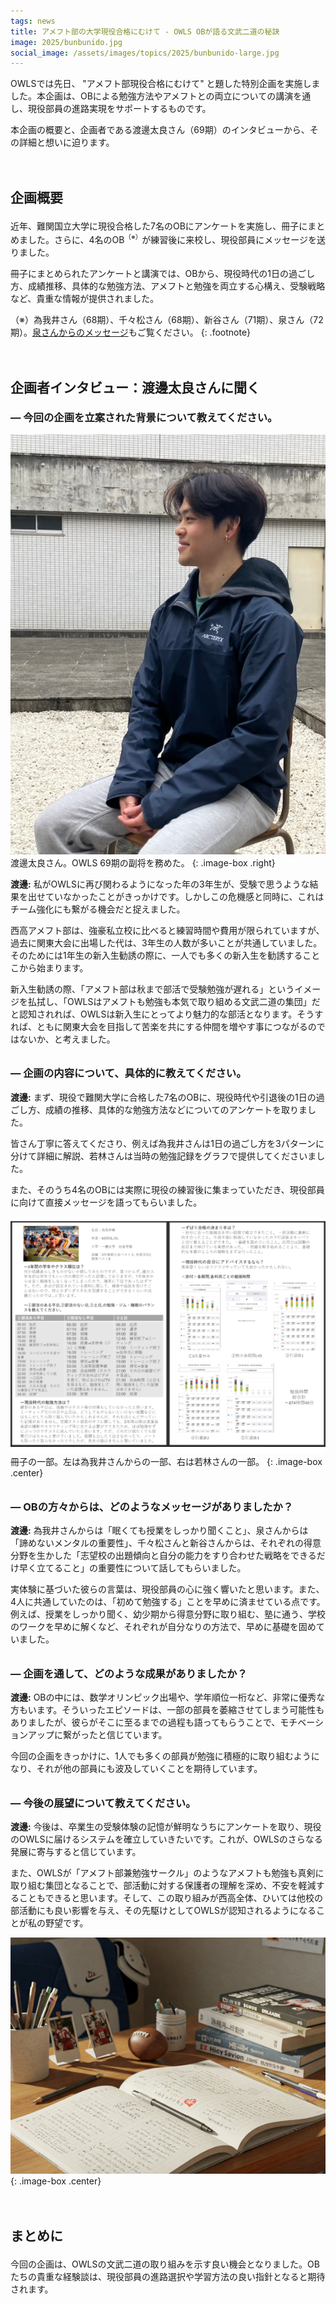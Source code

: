 ```yaml
---
tags: news
title: アメフト部の大学現役合格にむけて - OWLS OBが語る文武二道の秘訣
image: 2025/bunbunido.jpg
social_image: /assets/images/topics/2025/bunbunido-large.jpg
---
```


<style>
h2 {
    margin-top: 3em;
    margin-bottom: 1em;
}
h3 {
    margin-top: 2em;
}
h2+h3 {
    margin-top: 1em;
}
sup {
    font-size: 75%;
}
</style>

OWLSでは先日、 "アメフト部現役合格にむけて" と題した特別企画を実施しました。本企画は、OBによる勉強方法やアメフトとの両立についての講演を通し、現役部員の進路実現をサポートするものです。

本企画の概要と、企画者である渡邊太良さん（69期）のインタビューから、その詳細と想いに迫ります。

## 企画概要

近年、難関国立大学に現役合格した7名のOBにアンケートを実施し、冊子にまとめました。さらに、4名のOB<sup>（※）</sup>が練習後に来校し、現役部員にメッセージを送りました。

冊子にまとめられたアンケートと講演では、OBから、現役時代の1日の過ごし方、成績推移、具体的な勉強方法、アメフトと勉強を両立する心構え、受験戦略など、貴重な情報が提供されました。

（※）為我井さん（68期）、千々松さん（68期）、新谷さん（71期）、泉さん（72期）。[泉さんからのメッセージ](/message/individual/03-72-izumi.html)もご覧ください。
{: .footnote}

## 企画者インタビュー：渡邊太良さんに聞く

### ― 今回の企画を立案された背景について教えてください。

![](/assets/images/topics/2025/tara.jpg)
渡邊太良さん。OWLS 69期の副将を務めた。
{: .image-box .right}

**渡邊:** 私がOWLSに再び関わるようになった年の3年生が、受験で思うような結果を出せていなかったことがきっかけです。しかしこの危機感と同時に、これはチーム強化にも繋がる機会だと捉えました。

西高アメフト部は、強豪私立校に比べると練習時間や費用が限られていますが、過去に関東大会に出場した代は、3年生の人数が多いことが共通していました。そのためには1年生の新入生勧誘の際に、一人でも多くの新入生を勧誘することこから始まります。

新入生勧誘の際、「アメフト部は秋まで部活で受験勉強が遅れる」というイメージを払拭し、「OWLSはアメフトも勉強も本気で取り組める文武二道の集団」だと認知されれば、OWLSは新入生にとってより魅力的な部活となります。そうすれば、ともに関東大会を目指して苦楽を共にする仲間を増やす事につながるのではないか、と考えました。

### ― 企画の内容について、具体的に教えてください。

**渡邊:** まず、現役で難関大学に合格した7名のOBに、現役時代や引退後の1日の過ごし方、成績の推移、具体的な勉強方法などについてのアンケートを取りました。

皆さん丁寧に答えてくださり、例えば為我井さんは1日の過ごし方を3パターンに分けて詳細に解説、若林さんは当時の勉強記録をグラフで提供してくださいました。

また、そのうち4名のOBには実際に現役の練習後に集まっていただき、現役部員に向けて直接メッセージを語ってもらいました。

![](/assets/images/topics/2025/bunbunido-leaflet.png)
冊子の一部。左は為我井さんからの一部、右は若林さんの一部。
{: .image-box .center}

### ― OBの方々からは、どのようなメッセージがありましたか？

**渡邊:** 為我井さんからは「眠くても授業をしっかり聞くこと」、泉さんからは「諦めないメンタルの重要性」、千々松さんと新谷さんからは、それぞれの得意分野を生かした「志望校の出題傾向と自分の能力をすり合わせた戦略をできるだけ早く立てること」の重要性について話してもらいました。

実体験に基づいた彼らの言葉は、現役部員の心に強く響いたと思います。また、4人に共通していたのは、「初めて勉強する」ことを早めに済ませている点です。例えば、授業をしっかり聞く、幼少期から得意分野に取り組む、塾に通う、学校のワークを早めに解くなど、それぞれが自分なりの方法で、早めに基礎を固めていました。

### ― 企画を通して、どのような成果がありましたか？

**渡邊:** OBの中には、数学オリンピック出場や、学年順位一桁など、非常に優秀な方もいます。そういったエピソードは、一部の部員を萎縮させてしまう可能性もありましたが、彼らがそこに至るまでの過程も語ってもらうことで、モチベーションアップに繋がったと信じています。

今回の企画をきっかけに、1人でも多くの部員が勉強に積極的に取り組むようになり、それが他の部員にも波及していくことを期待しています。

### ― 今後の展望について教えてください。

**渡邊:** 今後は、卒業生の受験体験の記憶が鮮明なうちにアンケートを取り、現役のOWLSに届けるシステムを確立していきたいです。これが、OWLSのさらなる発展に寄与すると信じています。

また、OWLSが「アメフト部兼勉強サークル」のようなアメフトも勉強も真剣に取り組む集団となることで、部活動に対する保護者の理解を深め、不安を軽減することもできると思います。そして、この取り組みが西高全体、ひいては他校の部活動にも良い影響を与え、その先駆けとしてOWLSが認知されるようになることが私の野望です。

![](/assets/images/topics/2025/bunbunido-large.jpg)
{: .image-box .center}

## まとめに

今回の企画は、OWLSの文武二道の取り組みを示す良い機会となりました。OBたちの貴重な経験談は、現役部員の進路選択や学習方法の良い指針となると期待されます。

